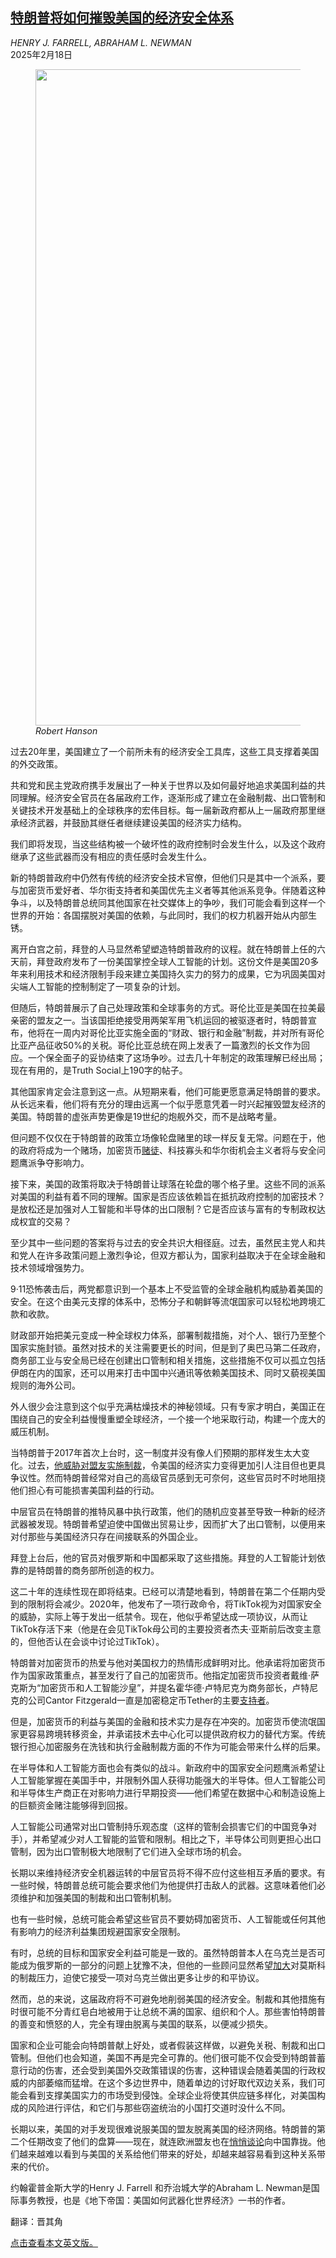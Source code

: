 <!--1739867822000-->
[特朗普将如何摧毁美国的经济安全体系](https://cn.nytimes.com/opinion/20250218/trump-economic-security-crypto/)
------

<address>HENRY J. FARRELL, ABRAHAM L. NEWMAN</address><time pudate="2025-02-18 04:07:55" datetime="2025-02-18 04:07:55">2025年2月18日</time><figure><img src="https://images.weserv.nl/?url=static01.nyt.com/images/2025/02/13/opinion/17farrell-newman-image/13farrell-newman-image-master1050.jpg" width="1050" height="1050"><figcaption> <cite>Robert Hanson</cite></figcaption></figure><section><p>过去20年里，美国建立了一个前所未有的经济安全工具库，这些工具支撑着美国的外交政策。</p><p>共和党和民主党政府携手发展出了一种关于世界以及如何最好地追求美国利益的共同理解。经济安全官员在各届政府工作，逐渐形成了建立在金融制裁、出口管制和关键技术开发基础上的全球秩序的宏伟目标。每一届新政府都从上一届政府那里继承经济武器，并鼓励其继任者继续建设美国的经济实力结构。</p><p>我们即将发现，当这些结构被一个破坏性的政府控制时会发生什么，以及这个政府继承了这些武器而没有相应的责任感时会发生什么。</p><p>新的特朗普政府中仍然有传统的经济安全技术官僚，但他们只是其中一个派系，要与加密货币爱好者、华尔街支持者和美国优先主义者等其他派系竞争。伴随着这种争斗，以及特朗普总统同其他国家在社交媒体上的争吵，我们可能会看到这样一个世界的开始：各国摆脱对美国的依赖，与此同时，我们的权力机器开始从内部生锈。</p><p>离开白宫之前，拜登的人马显然希望塑造特朗普政府的议程。就在特朗普上任的六天前，拜登政府发布了一份美国掌控全球人工智能的计划。这份文件是美国20多年来利用技术和经济限制手段来建立美国持久实力的努力的成果，它为巩固美国对尖端人工智能的控制制定了一项复杂的计划。</p><p>但随后，特朗普展示了自己处理政策和全球事务的方式。哥伦比亚是美国在拉美最亲密的盟友之一。当该国拒绝接受用两架军用飞机运回的被驱逐者时，特朗普宣布，他将在一周内对哥伦比亚实施全面的“财政、银行和金融”制裁，并对所有哥伦比亚产品征收50%的关税。哥伦比亚总统在网上发表了一篇激烈的长文作为回应。一个保全面子的妥协结束了这场争吵。过去几十年制定的政策理解已经出局；现在有用的，是Truth Social上190字的帖子。</p><p>其他国家肯定会注意到这一点。从短期来看，他们可能更愿意满足特朗普的要求。从长远来看，他们将有充分的理由远离一个似乎愿意凭着一时兴起摧毁盟友经济的美国。特朗普的虚张声势更像是19世纪的炮舰外交，而不是战略考量。</p><p>但问题不仅仅在于特朗普的政策立场像轮盘赌里的球一样反复无常。问题在于，他的政府将成为一个赌场，加密货币<a rel="noopener noreferrer" target="_blank" href="https://news.bloomberglaw.com/crypto/leveraged-degen-traders-return-to-prominence-in-bitcoin-rally">赌徒</a>、科技寡头和华尔街机会主义者将与安全问题鹰派争夺影响力。</p><p>接下来，美国的政策将取决于特朗普让球落在轮盘的哪个格子里。这些不同的派系对美国的利益有着不同的理解。国家是否应该依赖旨在抵抗政府控制的加密技术？是放松还是加强对人工智能和半导体的出口限制？它是否应该与富有的专制政权达成权宜的交易？</p><p>至少其中一些问题的答案将与过去的安全共识大相径庭。过去，虽然民主党人和共和党人在许多政策问题上激烈争论，但双方都认为，国家利益取决于在全球金融和技术领域增强势力。</p><p>9·11恐怖袭击后，两党都意识到一个基本上不受监管的全球金融机构威胁着美国的安全。在这个由美元支撑的体系中，恐怖分子和朝鲜等流氓国家可以轻松地跨境汇款和收款。</p><p>财政部开始把美元变成一种全球权力体系，部署制裁措施，对个人、银行乃至整个国家实施封锁。虽然对技术的关注需要更长的时间，但是到了奥巴马第二任政府，商务部工业与安全局已经在创建出口管制和相关措施，这些措施不仅可以孤立包括伊朗在内的国家，还可以用来打击中国中兴通讯等依赖美国技术、同时又藐视美国规则的海外公司。</p><p>外人很少会注意到这个似乎充满枯燥技术的神秘领域。只有专家才明白，美国正在围绕自己的安全利益慢慢重塑全球经济，一个接一个地采取行动，构建一个庞大的威压机制。</p><p>当特朗普于2017年首次上台时，这一制度并没有像人们预期的那样发生太大变化。过去，<a rel="noopener noreferrer" target="_blank" href="https://www.theguardian.com/world/2018/may/13/us-sanctions-european-countries-iran-deal-donald-trump">他威胁对盟友实施制裁</a>，令美国的经济实力变得更加引人注目但也更具争议性。然而特朗普经常对自己的高级官员感到无可奈何，这些官员时不时地阻挠他们担心有可能损害美国利益的行动。</p><p>中层官员在特朗普的推特风暴中执行政策，他们的随机应变甚至导致一种新的经济武器被发现。特朗普希望迫使中国做出贸易让步，因而扩大了出口管制，以便用来对付那些与美国经济只存在间接联系的外国企业。</p><p>拜登上台后，他的官员对俄罗斯和中国都采取了这些措施。拜登的人工智能计划依靠的是特朗普的商务部所创造的权力。</p><p>这二十年的连续性现在即将结束。已经可以清楚地看到，特朗普在第二个任期内受到的限制将会减少。2020年，他发布了一项行政命令，将TikTok视为对国家安全的威胁，实际上等于发出一纸禁令。现在，他似乎希望达成一项协议，从而让TikTok存活下来（他是在会见TikTok母公司的主要投资者杰夫·亚斯前后改变主意的，但他否认在会谈中讨论过TikTok）。</p><p>特朗普对加密货币的热爱与他对美国权力的热情形成鲜明对比。他承诺将加密货币作为国家政策重点，甚至发行了自己的加密货币。他指定加密货币投资者戴维·萨克斯为“加密货币和人工智能沙皇”，并提名霍华德·卢特尼克为商务部长，卢特尼克的公司Cantor Fitzgerald一直是加密稳定币Tether的主要<a rel="noopener noreferrer" target="_blank" href="https://www.bloomberg.com/news/features/2025-01-18/trump-commerce-nominee-lutnick-is-backer-of-outlaws-favorite-cryptocurrency?sref=B3uFyqJT">支持者</a>。</p><p>但是，加密货币的利益与美国的金融和技术实力是存在冲突的。加密货币使流氓国家更容易跨境转移资金，并承诺技术去中心化可以提供政府权力的替代方案。传统银行担心加密服务在洗钱和执行金融制裁方面的不作为可能会带来什么样的后果。</p><p>在半导体和人工智能方面也会有类似的战斗。新政府中的国家安全问题鹰派希望让人工智能掌握在美国手中，并限制外国人获得功能强大的半导体。但人工智能公司和半导体生产商正在对影响力进行早期投资——他们希望在数据中心和制造设施上的巨额资金赌注能够得到回报。</p><p>人工智能公司通常对出口管制持乐观态度（这样的管制会损害它们的中国竞争对手），并希望减少对人工智能的监管和限制。相比之下，半导体公司则更担心出口管制，因为出口管制极大地限制了它们进入全球市场的机会。</p><p>长期以来维持经济安全机器运转的中层官员将不得不应付这些相互矛盾的要求。有一些时候，特朗普总统可能会要求他们为他提供打击敌人的武器。这意味着他们必须维护和加强美国的制裁和出口管制机制。</p><p>也有一些时候，总统可能会希望这些官员不要妨碍加密货币、人工智能或任何其他有影响力的经济利益集团规避国家安全限制。</p><p>有时，总统的目标和国家安全利益可能是一致的。虽然特朗普本人在乌克兰是否可能成为俄罗斯的一部分的问题上犹豫不决，但他的一些顾问显然希望<a rel="noopener noreferrer" target="_blank" href="https://www.youtube.com/watch?v=d35e5YhKPn0">加大</a>对莫斯科的制裁压力，迫使它接受一项对乌克兰做出更多让步的和平协议。</p><p>然而，总的来说，这届政府将不可避免地削弱美国的经济安全。制裁和其他措施有时很可能不分青红皂白地被用于让总统不满的国家、组织和个人。那些害怕特朗普的善变和愤怒的人，完全有理由脱离与美国的联系，以便减少损失。</p><p>国家和企业可能会向特朗普献上好处，或者假装这样做，以避免关税、制裁和出口管制。但他们也会知道，美国不再是完全可靠的。他们很可能不仅会受到特朗普蓄意行动的伤害，还会受到美国外交政策错误的伤害，这种错误会随着美国的行政权威的内部萎缩而猛增。在这个多边世界中，随着单边的讨好取代双边关系，我们可能会看到支撑美国实力的市场受到侵蚀。全球企业将使其供应链多样化，对美国构成的风险进行评估，和它们与那些窃盗统治的小国打交道时没什么不同。</p><p>长期以来，美国的对手发现很难说服美国的盟友脱离美国的经济网络。特朗普的第二个任期改变了他们的盘算——现在，就连欧洲盟友也在<a rel="noopener noreferrer" target="_blank" href="https://www.ft.com/content/ba1c81a2-0b5e-4a40-a9f6-35228d958b19">悄悄谈论</a>向中国靠拢。他们越来越难以看到与美国的关系给他们带来的好处，却越来越容易看到这种关系带来的代价。</p></section><footer><p>约翰霍普金斯大学的Henry J. Farrell 和乔治城大学的Abraham L. Newman是国际事务教授，也是《地下帝国：美国如何武器化世界经济》一书的作者。</p><p>翻译：晋其角</p><p><a rel="nofollow" target="_blank" href="https://www.nytimes.com/2025/02/17/opinion/trump-economic-security-crypto.html">点击查看本文英文版。</a></p></footer>
